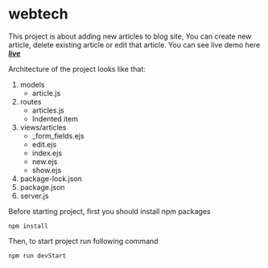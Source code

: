 # webtech

This project is about adding new articles to blog site, You can create new article, delete existing article or edit that article. 
You can see live demo here 
***[live](https://evening-kind-tanker.glitch.me/)***

Architecture of the project looks like that:
1. models
    - article.js
2. routes
    - articles.js
    - Indented item
3. views/articles
    - _form_fields.ejs
    - edit.ejs
    - index.ejs
    - new.ejs
    - show.ejs
4. package-lock.json
5. package.json
6. server.js



Before starting project, first you should install npm packages

```
npm install
```

Then, to start project run following command 

```
npm run devStart
```
